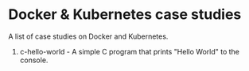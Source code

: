 # Docker & Kubernetes case studies

A list of case studies on Docker and Kubernetes.

1. c-hello-world - A simple C program that prints "Hello World" to the console.

